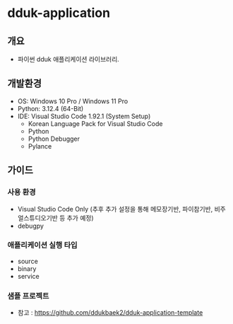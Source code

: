 # dduk-application


## 개요
- 파이썬 dduk 애플리케이션 라이브러리.   


## 개발환경
- OS: Windows 10 Pro / Windows 11 Pro   
- Python: 3.12.4 (64-Bit)   
- IDE: Visual Studio Code 1.92.1 (System Setup)   
    - Korean Language Pack for Visual Studio Code   
    - Python   
    - Python Debugger   
    - Pylance   


## 가이드

### 사용 환경
- Visual Studio Code Only (추후 추가 설정을 통해 메모장기반, 파이참기반, 비주얼스튜디오기반 등 추가 예정)  
- debugpy   


### 애플리케이션 실행 타입
- source   
- binary   
- service   


### 샘플 프로젝트
 - 참고 : https://github.com/ddukbaek2/dduk-application-template   

